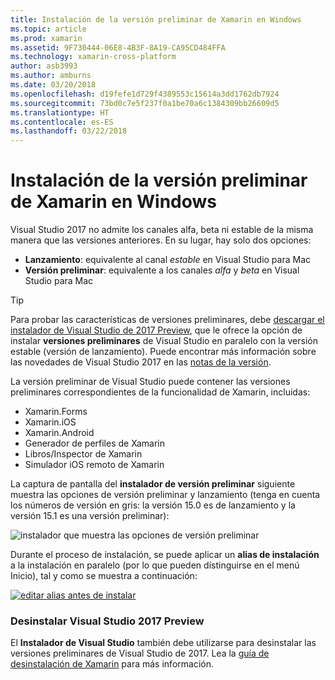 ```yaml
---
title: Instalación de la versión preliminar de Xamarin en Windows
ms.topic: article
ms.prod: xamarin
ms.assetid: 9F730444-06E8-4B3F-8A19-CA95CD484FFA
ms.technology: xamarin-cross-platform
author: asb3993
ms.author: amburns
ms.date: 03/20/2018
ms.openlocfilehash: d19fefe1d729f4389553c15614a3dd1762db7924
ms.sourcegitcommit: 73bd0c7e5f237f0a1be70a6c1384309bb26609d5
ms.translationtype: HT
ms.contentlocale: es-ES
ms.lasthandoff: 03/22/2018
---
```

# <a name="installing-xamarin-preview-on-windows"></a>Instalación de la versión preliminar de Xamarin en Windows

Visual Studio 2017 no admite los canales alfa, beta ni estable de la misma manera que las versiones anteriores. En su lugar, hay solo dos opciones:

- **Lanzamiento**: equivalente al canal _estable_ en Visual Studio para Mac
- **Versión preliminar**: equivalente a los canales _alfa_ y _beta_ en Visual Studio para Mac

> [!TIP] 
> Para probar las características de versiones preliminares, debe [descargar el instalador de Visual Studio de 2017 Preview](https://www.visualstudio.com/vs/preview/), que le ofrece la opción de instalar **versiones preliminares** de Visual Studio en paralelo con la versión estable (versión de lanzamiento). Puede encontrar más información sobre las novedades de Visual Studio 2017 en las [notas de la versión](/visualstudio/releasenotes/vs2017-preview-relnotes).

La versión preliminar de Visual Studio puede contener las versiones preliminares correspondientes de la funcionalidad de Xamarin, incluidas:

- Xamarin.Forms
- Xamarin.iOS
- Xamarin.Android
- Generador de perfiles de Xamarin
- Libros/Inspector de Xamarin
- Simulador iOS remoto de Xamarin

La captura de pantalla del **instalador de versión preliminar** siguiente muestra las opciones de versión preliminar y lanzamiento (tenga en cuenta los números de versión en gris: la versión 15.0 es de lanzamiento y la versión 15.1 es una versión preliminar):

![instalador que muestra las opciones de versión preliminar](windows-images/vs2017-installer.jpg)

Durante el proceso de instalación, se puede aplicar un **alias de instalación** a la instalación en paralelo (por lo que pueden distinguirse en el menú Inicio), tal y como se muestra a continuación:

[![editar alias antes de instalar](windows-images/vs2017-nickname-sml.png "edit nickname before installing")](windows-images/vs2017-nickname.png#lightbox)

### <a name="uninstalling-visual-studio-2017-preview"></a>Desinstalar Visual Studio 2017 Preview

El **Instalador de Visual Studio** también debe utilizarse para desinstalar las versiones preliminares de Visual Studio de 2017. Lea la [guía de desinstalación de Xamarin](uninstalling-xamarin.md#uninstallvs2017) para más información.

